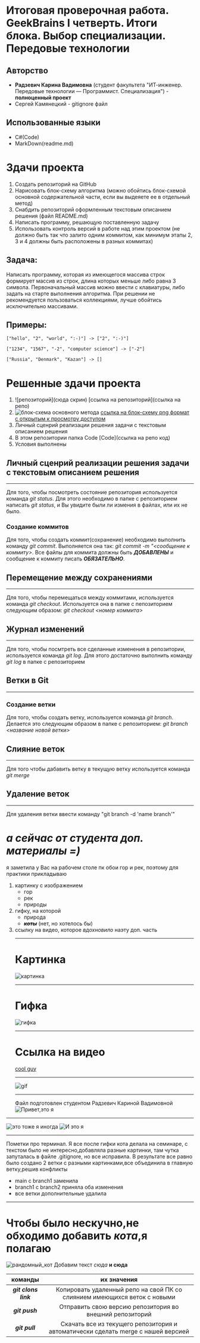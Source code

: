 # Итоговая проверочная работа. GeekBrains I четверть. Итоги блока. Выбор специализации. Передовые технологии
## Авторство
+ **Радзевич Карина Вадимовна** (студент факультета "ИТ-инженер. Передовые технологии — Программист. Специализация") - **полноценный проект**
+ Сергей Камянецкий - gitignore файл
## Использованные языки
+ C#(Code)
+ MarkDown(readme.md)
# Здачи проекта
1. Создать репозиторий на GitHub
2. Нарисовать блок-схему алгоритма (можно обойтись блок-схемой основной содержательной части, если вы выдеяете ее в отдельный метод)
3. Снабдить репозиторий оформленным текстовым описанием решения (файл README.md)
4. Написать программу, решающую поставленную задачу
5. Использовать контроль версий в работе над этим проектом (не должно быть так что залито одним коммитом, как минимум этапы 2, 3 и 4 должны быть расположены в разных коммитах)

## **Задача:**
Написать программу, которая из имеющегося массива строк формирует массив из строк, длина которых меньше либо равна 3 символа. Первоначальный массив можно ввести с клавиатуры, либо задать на старте выполнения алгоритма. При решении не рекомендуется пользоваться коллекциями, лучше обойтись исключительно массивами.
## **Примеры:**
``` 
["hello", "2", "world", ":-)"] -> ["2", ":-)"]
``` 
``` 
["1234", "1567", "-2", "computer science"] -> ["-2"]
``` 
``` 
["Russia", "Denmark", "Kazan"] -> []
``` 
# Решенные здачи проекта
1. ![репозиторий](сюда скрин)
[ссылка на репозиторий](ссылка на репо)
2. ![блок-схема основного метода](ResultProject.drawio.png)
[ссылка на блок-схему png формат с открытым к просмотру доступом](https://app.diagrams.net/#G1v74llBnT_xllbPhtzgxEB963b1b3Khlu)
3. Личный сценрий реализации решения задачи c текстовым описанием решения
4. В этом репозитории папка Code [Code](ссылка на репо код)
5. Условия выполнены


## **Личный сценрий реализации решения задачи c текстовым описанием решения**
_______
Для того, чтобы посмотреть состояние репозитория используется команда *git status*. Для этого необходимо в папке с репозиторием написать *git status*, и Вы увидите были ли измения в файлах, или их не было.

### **Создание коммитов**
Для того, чтобы создать коммит(сохранение) необходимо выполнить команду *git commit*. Выполняется она так: *git commit -m "<сообщение к коммиту>*. Все файлы для коммита должны быть ***ДОБАВЛЕНЫ*** и сообщение к коммиту писать ***ОБЯЗАТЕЛЬНО***.
## Перемещение между сохранениями
_____________
Для того, чтобы перемещаться между коммитами, используется команда *git checkout*. Используется она в папке с пепозиторием следующим образом: *git checkout <номер коммита>*
## Журнал изменений
___________
Для того, чтобы посмтреть все сделанные изменения в репозитории, используется команда *git log*. Для этого достаточно выполнить команду *git log* в папке с репозиторием
## Ветки в Git
_____________
### **Создание ветки**
Для того, чтобы создать ветку, используется команда *git branch*. Делается это следующим образом в папке с репозиторием: *git branch <название новой ветки>*
## Слияние веток
______________
Для того чтобы дабавить ветку в текущую ветку используется команда *git merge*
## Удаление веток
________________
Для удаления ветки ввести команду "git branch -d 'name branch'"
# ***а сейчас от студента доп. материалы =)***
я заметила у Вас на рабочем столе пк обои гор и рек, поэтому для практики прикладываю
1. картинку с изображением
    + гор
    + рек
    + природы 
2. гифку, на которой
    + природа
    + ***~~коты~~*** (нет, но хотелось бы)
3. ссылку на видео, которое *вдохновило* наэту доп. часть
   __________
   # Картинка
   ![картинка](https://sites.google.com/site/prirodanasevseegooglgfgf/_/rsrc/1463456237313/home/priroda_gory_nebo_ozero_oblaka_81150_1920x1080.jpg)
   __________
   # Гифка
   ![гифка](https://i.gifer.com/origin/36/361a03dd698beec5780a2f66e6c24414_w200.gif)
   ___________
   # Ссылка на видео
   [cool guy](https://www.youtube.com/watch?v=NXNf9aYTCZ0)
   _____________________
   ![gif](https://media.tenor.com/YJkakTk15r8AAAAC/spasibo-pushen.gif)
   ____________
   Файл подготовлен студентом Радзевич Кариной Вадимовной
   ![Привет,это я](ev-dZKQ5ZHQ.jpg)
  _____________
  ![это тоже я иногда](https://kartinkof.club/uploads/posts/2022-05/1652396523_1-kartinkof-club-p-kartinki-ponedelnik-kot-1.jpg)
   ![И это я](photo_2022-12-05_19-16-48.jpg)

________________________
Пометки про терминал. Я все после гифки кота делала на семинаре, с текстом было не интересно,добавляла разные картинки, там чутка запуталась в файле .gitignore, но все исправила. В результате все равно было создано 2 ветки с разными картинками,все объединила в главную ветку,решив конфликты

+ main с branch1 заменила
+ branch1 с branch2 приняла оба изменения
+ все ветки дополнительные удалила
___________
# **Чтобы было нескучно,не обходимо добавить _кота_,я полагаю**
![рандомный_кот](https://www.vetaclinic.ru/wp-content/uploads/2020/10/cat.jpg)
Добавим текст *сюда*
__и сюда__


|        команды         |                                    их значения                                    |
| :--------------------: | :-------------------------------------------------------------------------------: |
| ___git clons *link*___ |     Копировать удаленный репо на свой ПК со слиянием имеющихся веток с новыми     |
|     ___git push___     |             Отправить свою версию репозитория во внешний репозиторий              |
|     ___git pull___     | Cкачать все из текущего репозитория и автоматически сделать merge с нашей версией |
